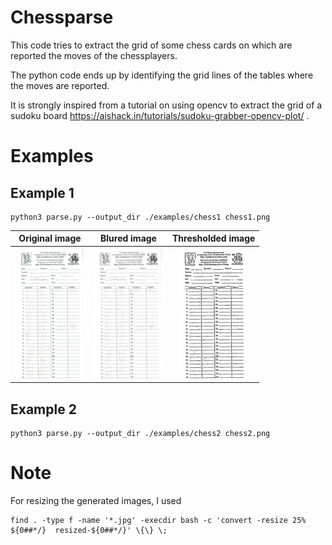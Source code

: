 # Chessparse

This code tries to extract the grid of some chess cards on which are reported the moves of the chessplayers.

The python code ends up by identifying the grid lines of the tables where the moves are reported.

It is strongly inspired from a tutorial on using opencv to extract the grid of a sudoku board https://aishack.in/tutorials/sudoku-grabber-opencv-plot/ .

# Examples

## Example 1

    python3 parse.py --output_dir ./examples/chess1 chess1.png

|            Original image           |             Blured image                 |              Thresholded image                 |
| :---------------------------------: | :--------------------------------------: |  :-------------------------------------------: |
| ![./chess1.png](resized-chess1.png) | ![](examples/chess1/resized-0-blur.jpg)  |  ![](examples/chess1/resized-1-threshold.jpg)  |

## Example 2

    python3 parse.py --output_dir ./examples/chess2 chess2.png


# Note

For resizing the generated images, I used

    find . -type f -name '*.jpg' -execdir bash -c 'convert -resize 25% ${0##*/}  resized-${0##*/}' \{\} \;
